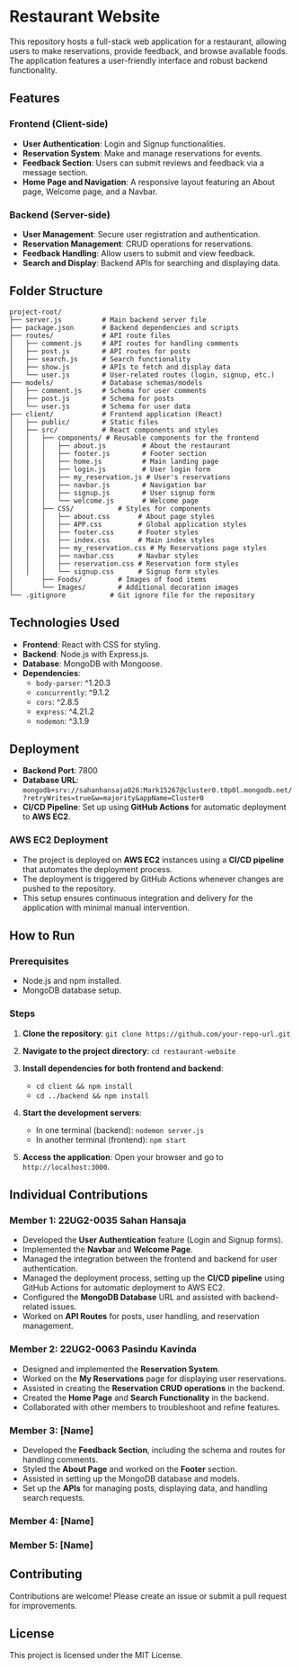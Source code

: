 # Restaurant Website

This repository hosts a full-stack web application for a restaurant, allowing users to make reservations, provide feedback, and browse available foods. The application features a user-friendly interface and robust backend functionality.

## Features

### Frontend (Client-side)
- **User Authentication**: Login and Signup functionalities.
- **Reservation System**: Make and manage reservations for events.
- **Feedback Section**: Users can submit reviews and feedback via a message section.
- **Home Page and Navigation**: A responsive layout featuring an About page, Welcome page, and a Navbar.

### Backend (Server-side)
- **User Management**: Secure user registration and authentication.
- **Reservation Management**: CRUD operations for reservations.
- **Feedback Handling**: Allow users to submit and view feedback.
- **Search and Display**: Backend APIs for searching and displaying data.

## Folder Structure

```plaintext
project-root/
├── server.js          # Main backend server file
├── package.json       # Backend dependencies and scripts
├── routes/            # API route files
│   ├── comment.js     # API routes for handling comments
│   ├── post.js        # API routes for posts
│   ├── search.js      # Search functionality
│   ├── show.js        # APIs to fetch and display data
│   └── user.js        # User-related routes (login, signup, etc.)
├── models/            # Database schemas/models
│   ├── comment.js     # Schema for user comments
│   ├── post.js        # Schema for posts
│   └── user.js        # Schema for user data
├── client/            # Frontend application (React)
│   ├── public/        # Static files
│   ├── src/           # React components and styles
│   │   ├── components/ # Reusable components for the frontend
│   │   │   ├── about.js         # About the restaurant
│   │   │   ├── footer.js        # Footer section
│   │   │   ├── home.js          # Main landing page
│   │   │   ├── login.js         # User login form
│   │   │   ├── my_reservation.js # User's reservations
│   │   │   ├── navbar.js        # Navigation bar
│   │   │   ├── signup.js        # User signup form
│   │   │   └── welcome.js       # Welcome page
│   │   ├── CSS/           # Styles for components
│   │   │   ├── about.css       # About page styles
│   │   │   ├── APP.css         # Global application styles
│   │   │   ├── footer.css      # Footer styles
│   │   │   ├── index.css       # Main index styles
│   │   │   ├── my_reservation.css # My Reservations page styles
│   │   │   ├── navbar.css      # Navbar styles
│   │   │   ├── reservation.css # Reservation form styles
│   │   │   └── signup.css      # Signup form styles
│       ├── Foods/         # Images of food items
│       └── Images/        # Additional decoration images
└── .gitignore           # Git ignore file for the repository
```

## Technologies Used
- **Frontend**: React with CSS for styling.
- **Backend**: Node.js with Express.js.
- **Database**: MongoDB with Mongoose.
- **Dependencies**:
  - `body-parser`: ^1.20.3
  - `concurrently`: ^9.1.2
  - `cors`: ^2.8.5
  - `express`: ^4.21.2
  - `nodemon`: ^3.1.9

## Deployment
- **Backend Port**: 7800
- **Database URL**:
  `mongodb+srv://sahanhansaja026:Mark15267@cluster0.t0p0l.mongodb.net/?retryWrites=true&w=majority&appName=Cluster0`
- **CI/CD Pipeline**: Set up using **GitHub Actions** for automatic deployment to **AWS EC2**.

### AWS EC2 Deployment
- The project is deployed on **AWS EC2** instances using a **CI/CD pipeline** that automates the deployment process.
- The deployment is triggered by GitHub Actions whenever changes are pushed to the repository.
- This setup ensures continuous integration and delivery for the application with minimal manual intervention.

## How to Run

### Prerequisites
- Node.js and npm installed.
- MongoDB database setup.

### Steps
1. **Clone the repository**:
   `git clone https://github.com/your-repo-url.git`

2. **Navigate to the project directory**:
   `cd restaurant-website`

3. **Install dependencies for both frontend and backend**:
   - `cd client && npm install`
   - `cd ../backend && npm install`

4. **Start the development servers**:
   - In one terminal (backend):
     `nodemon server.js`
   - In another terminal (frontend):
     `npm start`

5. **Access the application**:
   Open your browser and go to `http://localhost:3000`.

## Individual Contributions

### Member 1: 22UG2-0035 Sahan Hansaja
- Developed the **User Authentication** feature (Login and Signup forms).
- Implemented the **Navbar** and **Welcome Page**.
- Managed the integration between the frontend and backend for user authentication.
- Managed the deployment process, setting up the **CI/CD pipeline** using GitHub Actions for automatic deployment to AWS EC2.
- Configured the **MongoDB Database** URL and assisted with backend-related issues.
- Worked on **API Routes** for posts, user handling, and reservation management.

### Member 2: 22UG2-0063 Pasindu Kavinda
- Designed and implemented the **Reservation System**.
- Worked on the **My Reservations** page for displaying user reservations.
- Assisted in creating the **Reservation CRUD operations** in the backend.
- Created the **Home Page** and **Search Functionality** in the backend.
- Collaborated with other members to troubleshoot and refine features.

### Member 3: [Name]
- Developed the **Feedback Section**, including the schema and routes for handling comments.
- Styled the **About Page** and worked on the **Footer** section.
- Assisted in setting up the MongoDB database and models.
- Set up the **APIs** for managing posts, displaying data, and handling search requests.

### Member 4: [Name]
### Member 5: [Name]


## Contributing
Contributions are welcome! Please create an issue or submit a pull request for improvements.

## License
This project is licensed under the MIT License.